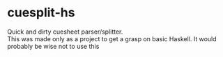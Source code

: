 # cuesplit-hs
Quick and dirty cuesheet parser/splitter.<br>
This was made only as a project to get a grasp on basic Haskell. It would probably be wise not to use this
